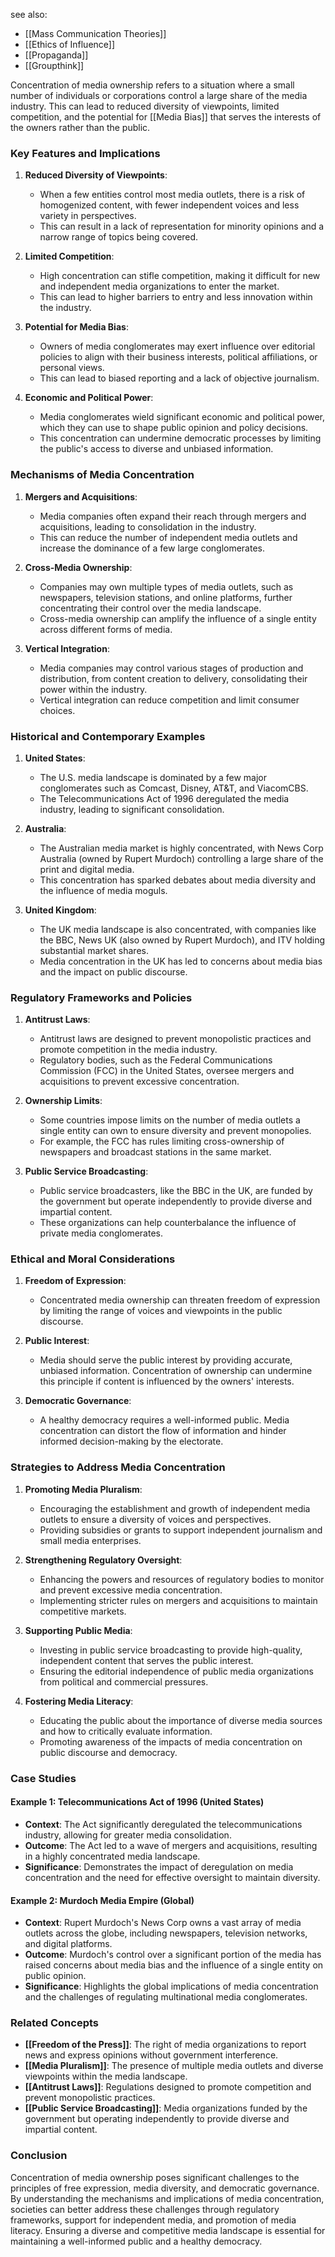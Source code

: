 see also:
- [[Mass Communication Theories]]
- [[Ethics of Influence]]
- [[Propaganda]]
- [[Groupthink]]

Concentration of media ownership refers to a situation where a small number of individuals or corporations control a large share of the media industry. This can lead to reduced diversity of viewpoints, limited competition, and the potential for [[Media Bias]] that serves the interests of the owners rather than the public.

### Key Features and Implications

1. **Reduced Diversity of Viewpoints**:
   - When a few entities control most media outlets, there is a risk of homogenized content, with fewer independent voices and less variety in perspectives.
   - This can result in a lack of representation for minority opinions and a narrow range of topics being covered.

2. **Limited Competition**:
   - High concentration can stifle competition, making it difficult for new and independent media organizations to enter the market.
   - This can lead to higher barriers to entry and less innovation within the industry.

3. **Potential for Media Bias**:
   - Owners of media conglomerates may exert influence over editorial policies to align with their business interests, political affiliations, or personal views.
   - This can lead to biased reporting and a lack of objective journalism.

4. **Economic and Political Power**:
   - Media conglomerates wield significant economic and political power, which they can use to shape public opinion and policy decisions.
   - This concentration can undermine democratic processes by limiting the public's access to diverse and unbiased information.

### Mechanisms of Media Concentration

1. **Mergers and Acquisitions**:
   - Media companies often expand their reach through mergers and acquisitions, leading to consolidation in the industry.
   - This can reduce the number of independent media outlets and increase the dominance of a few large conglomerates.

2. **Cross-Media Ownership**:
   - Companies may own multiple types of media outlets, such as newspapers, television stations, and online platforms, further concentrating their control over the media landscape.
   - Cross-media ownership can amplify the influence of a single entity across different forms of media.

3. **Vertical Integration**:
   - Media companies may control various stages of production and distribution, from content creation to delivery, consolidating their power within the industry.
   - Vertical integration can reduce competition and limit consumer choices.

### Historical and Contemporary Examples

1. **United States**:
   - The U.S. media landscape is dominated by a few major conglomerates such as Comcast, Disney, AT&T, and ViacomCBS.
   - The Telecommunications Act of 1996 deregulated the media industry, leading to significant consolidation.

2. **Australia**:
   - The Australian media market is highly concentrated, with News Corp Australia (owned by Rupert Murdoch) controlling a large share of the print and digital media.
   - This concentration has sparked debates about media diversity and the influence of media moguls.

3. **United Kingdom**:
   - The UK media landscape is also concentrated, with companies like the BBC, News UK (also owned by Rupert Murdoch), and ITV holding substantial market shares.
   - Media concentration in the UK has led to concerns about media bias and the impact on public discourse.

### Regulatory Frameworks and Policies

1. **Antitrust Laws**:
   - Antitrust laws are designed to prevent monopolistic practices and promote competition in the media industry.
   - Regulatory bodies, such as the Federal Communications Commission (FCC) in the United States, oversee mergers and acquisitions to prevent excessive concentration.

2. **Ownership Limits**:
   - Some countries impose limits on the number of media outlets a single entity can own to ensure diversity and prevent monopolies.
   - For example, the FCC has rules limiting cross-ownership of newspapers and broadcast stations in the same market.

3. **Public Service Broadcasting**:
   - Public service broadcasters, like the BBC in the UK, are funded by the government but operate independently to provide diverse and impartial content.
   - These organizations can help counterbalance the influence of private media conglomerates.

### Ethical and Moral Considerations

1. **Freedom of Expression**:
   - Concentrated media ownership can threaten freedom of expression by limiting the range of voices and viewpoints in the public discourse.
   
2. **Public Interest**:
   - Media should serve the public interest by providing accurate, unbiased information. Concentration of ownership can undermine this principle if content is influenced by the owners' interests.
   
3. **Democratic Governance**:
   - A healthy democracy requires a well-informed public. Media concentration can distort the flow of information and hinder informed decision-making by the electorate.

### Strategies to Address Media Concentration

1. **Promoting Media Pluralism**:
   - Encouraging the establishment and growth of independent media outlets to ensure a diversity of voices and perspectives.
   - Providing subsidies or grants to support independent journalism and small media enterprises.

2. **Strengthening Regulatory Oversight**:
   - Enhancing the powers and resources of regulatory bodies to monitor and prevent excessive media concentration.
   - Implementing stricter rules on mergers and acquisitions to maintain competitive markets.

3. **Supporting Public Media**:
   - Investing in public service broadcasting to provide high-quality, independent content that serves the public interest.
   - Ensuring the editorial independence of public media organizations from political and commercial pressures.

4. **Fostering Media Literacy**:
   - Educating the public about the importance of diverse media sources and how to critically evaluate information.
   - Promoting awareness of the impacts of media concentration on public discourse and democracy.

### Case Studies

#### Example 1: **Telecommunications Act of 1996 (United States)**

- **Context**: The Act significantly deregulated the telecommunications industry, allowing for greater media consolidation.
- **Outcome**: The Act led to a wave of mergers and acquisitions, resulting in a highly concentrated media landscape.
- **Significance**: Demonstrates the impact of deregulation on media concentration and the need for effective oversight to maintain diversity.

#### Example 2: **Murdoch Media Empire (Global)**

- **Context**: Rupert Murdoch's News Corp owns a vast array of media outlets across the globe, including newspapers, television networks, and digital platforms.
- **Outcome**: Murdoch's control over a significant portion of the media has raised concerns about media bias and the influence of a single entity on public opinion.
- **Significance**: Highlights the global implications of media concentration and the challenges of regulating multinational media conglomerates.

### Related Concepts

- **[[Freedom of the Press]]**: The right of media organizations to report news and express opinions without government interference.
- **[[Media Pluralism]]**: The presence of multiple media outlets and diverse viewpoints within the media landscape.
- **[[Antitrust Laws]]**: Regulations designed to promote competition and prevent monopolistic practices.
- **[[Public Service Broadcasting]]**: Media organizations funded by the government but operating independently to provide diverse and impartial content.

### Conclusion

Concentration of media ownership poses significant challenges to the principles of free expression, media diversity, and democratic governance. By understanding the mechanisms and implications of media concentration, societies can better address these challenges through regulatory frameworks, support for independent media, and promotion of media literacy. Ensuring a diverse and competitive media landscape is essential for maintaining a well-informed public and a healthy democracy.